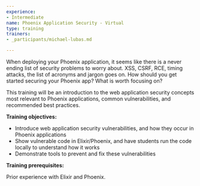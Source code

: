 ```yaml
---
experience:
- Intermediate
name: Phoenix Application Security - Virtual
type: training
trainers:
- _participants/michael-lubas.md

---
```

When deploying your Phoenix application, it seems like there is a never ending list of security problems to worry about. XSS, CSRF, RCE, timing attacks, the list of acronyms and jargon goes on. How should you get started securing your Phoenix app? What is worth focusing on?

This training will be an introduction to the web application security concepts most relevant to Phoenix applications, common vulnerabilities, and recommended best practices.

**Training objectives:**

* Introduce web application security vulnerabilities, and how they occur in Phoenix applications
* Show vulnerable code in Elixir/Phoenix, and have students run the code locally to understand how it works
* Demonstrate tools to prevent and fix these vulnerabilities

**Training prerequisites:**

Prior experience with Elixir and Phoenix.

